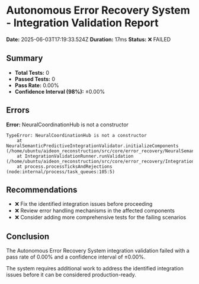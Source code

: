 # Autonomous Error Recovery System - Integration Validation Report

**Date:** 2025-06-03T17:19:33.524Z
**Duration:** 17ms
**Status:** ❌ FAILED

## Summary

- **Total Tests:** 0
- **Passed Tests:** 0
- **Pass Rate:** 0.00%
- **Confidence Interval (98%):** ±0.00%

## Errors

**Error:** NeuralCoordinationHub is not a constructor

```
TypeError: NeuralCoordinationHub is not a constructor
    at NeuralSemanticPredictiveIntegrationValidator.initializeComponents (/home/ubuntu/aideon_reconstruction/src/core/error_recovery/NeuralSemanticPredictiveIntegrationValidator.js:102:24)
    at IntegrationValidationRunner.runValidation (/home/ubuntu/aideon_reconstruction/src/core/error_recovery/IntegrationValidationRunner.js:181:41)
    at process.processTicksAndRejections (node:internal/process/task_queues:105:5)
```

## Recommendations

- ❌ Fix the identified integration issues before proceeding
- ❌ Review error handling mechanisms in the affected components
- ❌ Consider adding more comprehensive tests for the failing scenarios

## Conclusion

The Autonomous Error Recovery System integration validation failed with a pass rate of 0.00% and a confidence interval of ±0.00%.

The system requires additional work to address the identified integration issues before it can be considered production-ready.
